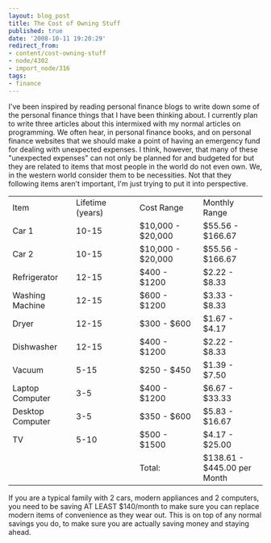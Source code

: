 ```yaml
---
layout: blog_post
title: The Cost of Owning Stuff
published: true
date: '2008-10-11 19:20:29'
redirect_from:
- content/cost-owning-stuff
- node/4302
- import_node/316
tags:
- finance
---
```


I've been inspired by reading personal finance blogs to write down some of the personal finance things that I have been thinking about. I currently plan to write three articles about this intermixed with my normal articles on programming. We often hear, in personal finance books, and on personal finance websites that we should make a point of having an emergency fund for dealing with unexpected expenses. I think, however, that many of these "unexpected expenses" can not only be planned for and budgeted for but they are related to items that most people in the world do not even own. We, in the western world consider them to be necessities. Not that they following items aren't important, I'm just trying to put it into perspective.
<table>
<colgroup>
<col width="25%" />
<col width="25%" />
<col width="25%" />
<col width="25%" />
</colgroup>
<tbody>
<tr class="odd">
<td align="left">Item</td>
<td align="left">Lifetime (years)</td>
<td align="left">Cost Range</td>
<td align="left">Monthly Range</td>
</tr>
<tr class="even">
<td align="left">Car 1</td>
<td align="left">10-15</td>
<td align="left">$10,000 - $20,000</td>
<td align="left">$55.56 - $166.67</td>
</tr>
<tr class="odd">
<td align="left">Car 2</td>
<td align="left">10-15</td>
<td align="left">$10,000 - $20,000</td>
<td align="left">$55.56 - $166.67</td>
</tr>
<tr class="even">
<td align="left">Refrigerator</td>
<td align="left">12-15</td>
<td align="left">$400 - $1200</td>
<td align="left">$2.22 - $8.33</td>
</tr>
<tr class="odd">
<td align="left">Washing Machine</td>
<td align="left">12-15</td>
<td align="left">$600 - $1200</td>
<td align="left">$3.33 - $8.33</td>
</tr>
<tr class="even">
<td align="left">Dryer</td>
<td align="left">12-15</td>
<td align="left">$300 - $600</td>
<td align="left">$1.67 - $4.17</td>
</tr>
<tr class="odd">
<td align="left">Dishwasher</td>
<td align="left">12-15</td>
<td align="left">$400 - $1200</td>
<td align="left">$2.22 - $8.33</td>
</tr>
<tr class="even">
<td align="left">Vacuum</td>
<td align="left">5-15</td>
<td align="left">$250 - $450</td>
<td align="left">$1.39 - $7.50</td>
</tr>
<tr class="odd">
<td align="left">Laptop Computer</td>
<td align="left">3-5</td>
<td align="left">$400 - $1200</td>
<td align="left">$6.67 - $33.33</td>
</tr>
<tr class="even">
<td align="left">Desktop Computer</td>
<td align="left">3-5</td>
<td align="left">$350 - $600</td>
<td align="left">$5.83 - $16.67</td>
</tr>
<tr class="odd">
<td align="left">TV</td>
<td align="left">5-10</td>
<td align="left">$500 - $1500</td>
<td align="left">$4.17 - $25.00</td>
</tr>
<tr class="even">
<td align="left"></td>
<td align="left"></td>
<td align="left">Total:</td>
<td align="left">$138.61 - $445.00 per Month</td>
</tr>
</tbody>
</table>

If you are a typical family with 2 cars, modern appliances and 2 computers, you need to be saving AT LEAST $140/month to make sure you can replace modern items of convenience as they wear out. This is on top of any normal savings you do, to make sure you are actually saving money and staying ahead.
